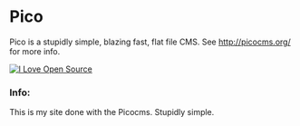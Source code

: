 Pico
====

Pico is a stupidly simple, blazing fast, flat file CMS. See http://picocms.org/ for more info.

[![I Love Open Source](http://www.iloveopensource.io/images/logo-lightbg.png)](http://www.iloveopensource.io/projects/524c55dcca7964c617000756)

### Info:

This is my site done with the Picocms. Stupidly simple.
